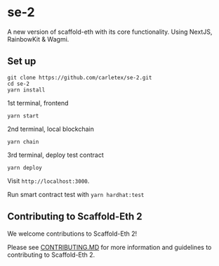 # se-2

A new version of scaffold-eth with its core functionality. Using NextJS, RainbowKit & Wagmi.


## Set up

```
git clone https://github.com/carletex/se-2.git
cd se-2
yarn install

```

1st terminal, frontend

```
yarn start
```

2nd terminal, local blockchain

```
yarn chain
```

3rd terminal, deploy test contract
```
yarn deploy
```

Visit `http://localhost:3000`.

Run smart contract test with `yarn hardhat:test`

## Contributing to Scaffold-Eth 2

We welcome contributions to Scaffold-Eth 2!

Please see [CONTRIBUTING.MD](https://github.com/scaffold-eth/se-2/blob/master/CONTRIBUTING.md) for more information and guidelines to contributing to Scaffold-Eth 2.

